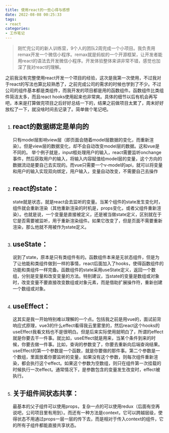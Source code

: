 ```yaml
---
title: 使用react的一些心得与感想
date: 2022-08-08 00:25:33
tags:
- react
categories:
- 工作笔记
---
```


> 刚忙完公司的新人训练营，9个人的团队2周完成一个小项目。我负责用remax开发一个微信小程序。remax就是蚂蚁的一个开源框架，让开发者能用react的语法去开发微信小程序。开发体验整体来讲非常不错，感觉也加深了我对react的理解。

​		之前我没有完整使用react开发一个项目的经验，这次是我第一次使用，不过我对于react的写法也算比较熟悉了，之前完成公司的需求的时候也学到了不少。不过公司的组件基本都是类组件，而我开发的项目都是用的函数组件。函数组件比类组件简洁太多，而且react hooks使用起来也非常爽。具体的细节以后有机会再写吧，本来是打算做完项目之后好好总结一下的，结果之前做项目太累了，周末好好放松了一下，就没啥时间去记录了。简单做个笔记吧。

1. ## react的数据绑定是单向的
   
   只有model层影响view层（即页面会随着model层数据的变化，而重新渲染）。但是view层的数据变化，却不会自动改变model层的数据。这和vue是不同的。
   举个例子就是，input框处理用户的输入，react需要监听onchange事件，然后获取用户的输入，将输入内容赋值给model层的变量，这个方向的数据流动是要自己去实现的。而vue只需要一个v-model的api，就可以将变量和用户的输入实现双向绑定，用户输入，变量自动改变，不需要自己去操作
   
2. ## react的state：
   state就是状态，就是react会去监听的变量。当某个组件的state发生变化时，组件就会重新渲染（其他重新渲染的时机是，props变化，或者父组件重新渲染）。也就是说，一个变量是直接被定义，还是被当做state定义，区别就在于它是否需要被监听，用于重新渲染组件。如果它改变了，但是页面不需要重新渲染，那么他就不用被作为state定义。

3. ## useState：

   说到了state，原本是只有类组件有的。函数组件本来是无状态组件，但是为了让他能和类组件做到一样的事情，react后面加入了hooks，使得函数组件的功能和类组件一样完备。函数组件的state采用useState定义，返回一个数组，分别是变量和改变变量的方法。特别建议，当state的变量是数组或对象时，改变变量不要直接改变数组或对象元素，而是借助扩展操作符，重新创建一个数组或对象。

4. ## useEffect：

   这其实是我一开始特别难以理解的一个点。包括我之前是用vue的，面试前背响应式原理，vue3的什么effect看得我云里雾里的，然后react这个hooks的useEffect我看文档也不是很明白。但是后来实际使用就明白了，所谓的effect就是你要去干一件事。就比如，useEffect就是用来，当某个条件到来的时候，你要去做一件事。比如，查询的参数变了，你要去重新向后端查询结果。useEffect的第一个参数是一个函数，就是你要做的那件事。第二个参数是一个数组，里面放着你要监听的变量，如果没有这个参数，则每次组件重新渲染，都会执行这个effect。如果这个参数为空数组，则只在组件第一次挂载的时候执行一次effect。通常情况下，是参数包含的变量发生改变时，effect被执行。

5. ## 关于组件间状态共享：
   最基本的父子组件可以使用props，复杂一点的可以使用redux（后面有空再说吧，公司项目里有用到）。而还有一种方法是context，它可以跨越层级，使得状态不用通过props一层一层的传下去，而是相对于传入context的组件，它的所有子组件都能直接共享状态。